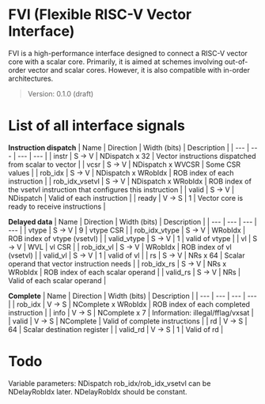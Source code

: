 # FVI (Flexible RISC-V Vector Interface)
FVI is a high-performance interface designed to connect a RISC-V vector core with a scalar core. Primarily, it is aimed at schemes involving out-of-order vector and scalar cores. However, it is also compatible with in-order architectures.

> Version: 0.1.0 (draft)

# List of all interface signals
**Instruction dispatch**
| Name | Direction | Width (bits) | Description |
| --- | --- | --- | --- |
| instr | S -> V | NDispatch x 32 | Vector instructions dispatched from scalar to vector |
| vcsr | S -> V | NDispatch x WVCSR | Some CSR values |
| rob_idx | S -> V | NDispatch x WRobIdx | ROB index of each instruction |
| rob_idx_vsetvl | S -> V | NDispatch x WRobIdx | ROB index of the vsetvl instruction that configures this instruction |
| valid | S -> V | NDispatch | Valid of each instruction |
| ready | V -> S | 1 | Vector core is ready to receive instructions |

**Delayed data**
| Name | Direction | Width (bits) | Description |
| --- | --- | --- | --- |
| vtype | S -> V | 9 | vtype CSR |
| rob_idx_vtype | S -> V | WRobIdx | ROB index of vtype (vsetvl) |
| valid_vtype | S -> V | 1 | valid of vtype |
| vl | S -> V | WVL | vl CSR |
| rob_idx_vl | S -> V | WRobIdx | ROB index of vl (vsetvl) |
| valid_vl | S -> V | 1 | valid of vl |
| rs | S -> V | NRs x 64 | Scalar operand that vector instruction needs |
| rob_idx_rs | S -> V | NRs x WRobIdx | ROB index of each scalar operand |
| valid_rs | S -> V | NRs | Valid of each scalar operand |

**Complete**
| Name | Direction | Width (bits) | Description |
| --- | --- | --- | --- |
| rob_idx | V -> S | NComplete x WRobIdx | ROB index of each completed instruction |
| info | V -> S | NComplete x 7 | Information: illegal/fflag/vxsat |
| valid | V -> S | NComplete | Valid of complete instructions |
| rd | V -> S | 64 | Scalar destination register |
| valid_rd | V -> S | 1 | Valid of rd |








# Todo
Variable parameters:
NDispatch
rob_idx/rob_idx_vsetvl can be NDelayRobIdx later. NDelayRobIdx should be constant.

